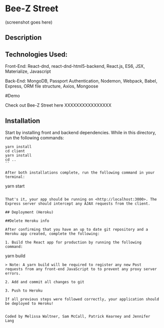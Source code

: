 # Bee-Z Street

(screenshot goes here)


## Description

## Technologies Used:

Front-End: React-dnd, react-dnd-html5-backend, React.js, ES6, JSX, Materialize, Javascript

Back-End: MongoDB, Passport Authentication, Nodemon, Webpack, Babel, Express, ORM file structure, Axios, Mongoose

#Demo

Check out Bee-Z Street here XXXXXXXXXXXXXXXX

## Installation

Start by installing front and backend dependencies. While in this directory, run the following commands:

```
yarn install
cd client
yarn install
cd ..
``

After both installations complete, run the following command in your terminal:

```
yarn start
```

That's it, your app should be running on <http://localhost:3000>. The Express server should intercept any AJAX requests from the client.

## Deployment (Heroku)

##Delete Heroku info

After confirming that you have an up to date git repository and a Heroku app created, complete the following:

1. Build the React app for production by running the following command:

```
yarn build
```
> Note: A yarn build will be required to register any new Post requests from any front-end JavaScript to to prevent any proxy server errors.

2. Add and commit all changes to git

3. Push to Heroku

If all previous steps were followed correctly, your application should be deployed to Heroku!


Coded by Melissa Waltner, Sam McCall, Patrick Kearney and Jennifer Lang
